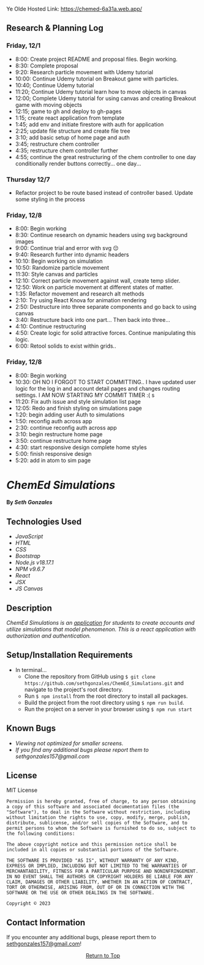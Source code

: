 Ye Olde Hosted Link: https://chemed-6a31a.web.app/

## Research & Planning Log
### Friday, 12/1
* 8:00: Create project README and proposal files. Begin working.
* 8:30: Complete proposal
* 9:20: Research particle movement with Udemy tutorial
* 10:00: Continue Udemy tutorial on Breakout game with particles.
* 10:40; Continue Udemy tutorial 
* 11:20; Continue Udemy tutorial learn how to move objects in canvas
* 12:00; Complete Udemy tutorial for using canvas and creating Breakout game with moving objects
* 12:15; game to gh and deploy to gh-pages
* 1:15; create react application from template
* 1:45; add env and initiate firestore with auth for application
* 2:25; update file structure and create file tree
* 3:10; add basic setup of home page and auth
* 3:45; restructure chem controller
* 4:35; restructure chem controller further
* 4:55; continue the great restructuring of the chem controller to one day conditionally render buttons correctly... one day...

### Thursday 12/7
* Refactor project to be route based instead of controller based. Update some styling in the process

### Friday, 12/8
* 8:00: Begin working
* 8:30: Continue research on dynamic headers using svg background images
* 9:00: Continue trial and error with svg 😔
* 9:40: Research further into dynamic headers
* 10:10: Begin working on simulation
* 10:50: Randomize particle movement
* 11:30: Style canvas and particles
* 12:10: Correct particle movement against wall, create temp slider.
* 12:50: Work on particle movement at different states of matter.
* 1:35: Refactor movement and research alt methods
* 2:10: Try using React Knova for animation rendering
* 2:50: Destructure into three separate components and go back to using canvas
* 3:40: Restructure back into one part... Then back into three...
* 4:10: Continue restructuring
* 4:50: Create logic for solid attractive forces. Continue manipulating this logic.
* 6:00: Retool solids to exist within grids..

### Friday, 12/8
* 8:00: Begin working
* 10:30: OH NO I FORGOT TO START COMMITTING.. I have updated user logic for the log in and account detail pages and changes routing settings. I AM NOW STARTING MY COMMIT TIMER :( s
* 11:20: Fix auth issue and style simulation list page 
* 12:05: Redo and finish styling on simulations page 
* 1:20: begin adding user Auth to simulations 
* 1:50: reconfig auth across app 
* 2:30: continue reconfig auth across app 
* 3:10: begin restructure home page
* 3:50: continue restructure home page
* 4:30: start responsive design complete home styles
* 5:00: finish responsive design
* 5:20: add in atom to sim page



# _ChemEd Simulations_

#### By _**Seth Gonzales**_


## Technologies Used

- _JavaScript_
- _HTML_
- _CSS_
- _Bootstrap_
- _Node.js v18.17.1_
- _NPM v9.6.7_
- _React_
- _JSX_
- _JS Canvas_


## Description

_ChemEd Simulations is an [application](https://github.com/sethgonzales/ChemEd_Simulations/) for students to create accounts and utilize simulations that model phenomenon. This is a react application with authorization and authentication._

## Setup/Installation Requirements

* In terminal...
  * Clone the repository from GitHub using `$ git clone https://github.com/sethgonzales/ChemEd_Simulations.git` and navigate to the project's root directory.
  * Run `$ npm install` from the root directory to install all packages.
  * Build the project from the root directory using `$ npm run build`.
  * Run the project on a server in your browser using `$ npm run start`

## Known Bugs

- _Viewing not optimized for smaller screens._
- _If you find any additional bugs please report them to sethgonzales157@gmail.com_

## License

MIT License

```
Permission is hereby granted, free of charge, to any person obtaining a copy of this software and associated documentation files (the "Software"), to deal in the Software without restriction, including without limitation the rights to use, copy, modify, merge, publish, distribute, sublicense, and/or sell copies of the Software, and to permit persons to whom the Software is furnished to do so, subject to the following conditions:

The above copyright notice and this permission notice shall be included in all copies or substantial portions of the Software.

THE SOFTWARE IS PROVIDED "AS IS", WITHOUT WARRANTY OF ANY KIND, EXPRESS OR IMPLIED, INCLUDING BUT NOT LIMITED TO THE WARRANTIES OF MERCHANTABILITY, FITNESS FOR A PARTICULAR PURPOSE AND NONINFRINGEMENT. IN NO EVENT SHALL THE AUTHORS OR COPYRIGHT HOLDERS BE LIABLE FOR ANY CLAIM, DAMAGES OR OTHER LIABILITY, WHETHER IN AN ACTION OF CONTRACT, TORT OR OTHERWISE, ARISING FROM, OUT OF OR IN CONNECTION WITH THE SOFTWARE OR THE USE OR OTHER DEALINGS IN THE SOFTWARE.

Copyright © 2023
```

## Contact Information

If you encounter any additional bugs, please report them to sethgonzales157@gmail.com!

<p align="center"><a href="#">Return to Top</a></p>